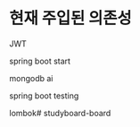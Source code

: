 # 현재 주입된 의존성
JWT 

spring boot start

mongodb ai

spring boot testing

lombok#   s t u d y b o a r d - b o a r d  
 